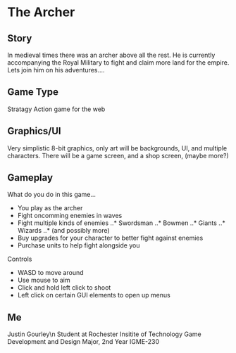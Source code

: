 # The Archer

## Story
In medieval times there was an archer above all the rest. He is currently accompanying the Royal Military to fight and claim more land for the empire. Lets join him on his adventures....

## Game Type
Stratagy Action game for the web

## Graphics/UI
Very simplistic 8-bit graphics, only art will be backgrounds, UI, and multiple characters. There will be a game screen, and a shop screen, (maybe more?)

## Gameplay
What do you do in this game...
* You play as the archer
* Fight oncomming enemies in waves
* Fight multiple kinds of enemies
..* Swordsman
..* Bowmen
..* Giants
..* Wizards
..* (and possibly more)
* Buy upgrades for your character to better fight against enemies
* Purchase units to help fight alongside you

Controls
* WASD to move around
* Use mouse to aim
* Click and hold left click to shoot
* Left click on certain GUI elements to open up menus

## Me
Justin Gourley\n
Student at Rochester Insitite of Technology
Game Development and Design Major, 2nd Year
IGME-230

